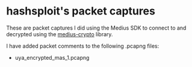 # hashsploit's packet captures

These are packet captures I did using the Medius SDK to connect to and decrypted using the [medius-crypto](https://github.com/hashsploit/medius-crypto) library.

I have added packet comments to the following .pcapng files:
- uya_encrypted_mas_1.pcapng

